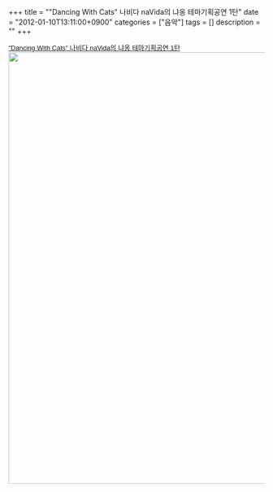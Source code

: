 +++
title = "\"Dancing With Cats\" 나비다 naVida의 냐옹 테마기획공연 1탄"
date = "2012-01-10T13:11:00+0900"
categories = ["음악"]
tags = []
description = ""
+++
<span class="copyright_entry" style="display:block;" title="&quot;Dancing With Cats&quot; 나비다 naVida의 냐옹 테마기획공연 1탄@@**@@http://shed.egloos.com/3791372"></span>
<div>
 <u style="font-family: arial; line-height: normal; font-size: small; ">"Dancing With Cats" 나비다 naVida의 냐옹 테마기획공연 1탄</u>
</div>
<img border="0" onmouseover="this.style.cursor='pointer'" alt="" src="/attachment/3791372_1.jpg" width="600" height="848.709677419" onclick="Control.Modal.openDialog(this, event, 'http://pds23.egloos.com/pds/201201/10/82/a0003782_4f0bb9f4611af.jpg', 1240, 1754);"> 
<!--
       <rdf:RDF xmlns:rdf="http://www.w3.org/1999/02/22-rdf-syntax-ns#"
		    xmlns:dc="http://purl.org/dc/elements/1.1/"
		    xmlns:trackback="http://madskills.com/public/xml/rss/module/trackback/">
       <rdf:Description
	        rdf:about="http://shed.egloos.com/3791372"
	        dc:identifier="http://shed.egloos.com/3791372"
	        dc:title="&quot;Dancing With Cats&quot; 나비다 naVida의 냐옹 테마기획공연 1탄"
	        trackback:ping="http://shed.egloos.com/tb/3791372"/>
       </rdf:RDF>
       -->

<ul></ul>